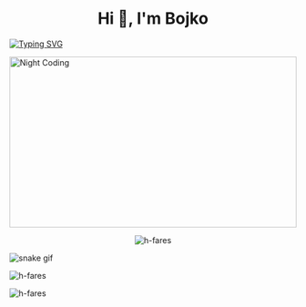 <h1 align="center">Hi 👋, I'm Bojko</h1>

[![Typing SVG](https://readme-typing-svg.herokuapp.com?size=18&center=true&vCenter=true&width=420&lines=Just+Bojko)](https://git.io/typing-svg)

<img alt="Night Coding" src="https://media.giphy.com/media/f3iwJFOVOwuy7K6FFw/giphy.gif" width=100% height="300px" align="center"/>

<p align="center"> <img src="https://komarev.com/ghpvc/?username=Bojidar7777&label=Profile%20views&color=0e75b6&style=flat" alt="h-fares" /> </p>


![snake gif](https://github.com/tanyarajhans/Actions/blob/output/github-contribution-grid-snake.svg)


<p><img src="https://github-readme-stats.vercel.app/api/top-langs?username=Bojidar7777&show_icons=true&theme=dark&locale=en&layout=compact" alt="h-fares" align=center/></p>


<p><img src="https://github-readme-stats.vercel.app/api?username=Bojidar7777&show_icons=true&theme=dark&locale=en" alt="h-fares" align=center/></p>
